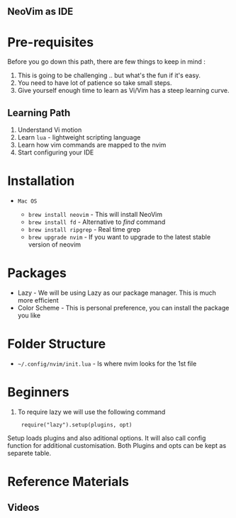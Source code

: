 
NeoVim as IDE
---

# Pre-requisites 
Before you go down this path, there are few things to keep in mind :

1. This is going to be challenging .. but what's the fun if it's easy.
2. You need to have lot of patience so take small steps.
3. Give yourself enough time to learn as Vi/Vim has a steep learning curve.

## Learning Path

1. Understand Vi motion 
2. Learn `lua` - lightweight scripting language
3. Learn how vim commands are mapped to the nvim
4. Start configuring your IDE


# Installation

* `Mac OS` 

  - `brew install neovim` - This will install NeoVim
  - `brew install fd` - Alternative to *find* command
  - `brew install ripgrep` - Real time grep
  - `brew upgrade nvim` - If you want to upgrade to the latest stable version of neovim  


# Packages 
  - Lazy - We will be using Lazy as our package manager. This is much more efficient 
  - Color Scheme - This is personal preference, you can install the package you like 



# Folder Structure

- `~/.config/nvim/init.lua` - Is where nvim looks for the 1st file



# Beginners

1. To require lazy we will use the following command
   ```vim
    require("lazy").setup(plugins, opt)
   ```
Setup loads plugins and also aditional options. It will also call config function for additional customisation.
Both Plugins and opts can be kept as separete table. 





# Reference Materials

## Videos


## 
